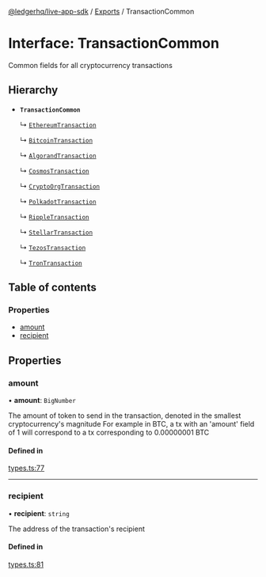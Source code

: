 [@ledgerhq/live-app-sdk](../README.md) / [Exports](../modules.md) / TransactionCommon

# Interface: TransactionCommon

Common fields for all cryptocurrency transactions

## Hierarchy

- **`TransactionCommon`**

  ↳ [`EthereumTransaction`](EthereumTransaction.md)

  ↳ [`BitcoinTransaction`](BitcoinTransaction.md)

  ↳ [`AlgorandTransaction`](AlgorandTransaction.md)

  ↳ [`CosmosTransaction`](CosmosTransaction.md)

  ↳ [`CryptoOrgTransaction`](CryptoOrgTransaction.md)

  ↳ [`PolkadotTransaction`](PolkadotTransaction.md)

  ↳ [`RippleTransaction`](RippleTransaction.md)

  ↳ [`StellarTransaction`](StellarTransaction.md)

  ↳ [`TezosTransaction`](TezosTransaction.md)

  ↳ [`TronTransaction`](TronTransaction.md)

## Table of contents

### Properties

- [amount](TransactionCommon.md#amount)
- [recipient](TransactionCommon.md#recipient)

## Properties

### amount

• **amount**: `BigNumber`

The amount of token to send in the transaction, denoted in the smallest cryptocurrency's magnitude
For example in BTC, a tx with an 'amount' field of 1 will correspond to a tx corresponding to 0.00000001 BTC

#### Defined in

[types.ts:77](https://github.com/adrienlacombe-ledger/live-app-sdk/blob/a87afbd/src/types.ts#L77)

___

### recipient

• **recipient**: `string`

The address of the transaction's recipient

#### Defined in

[types.ts:81](https://github.com/adrienlacombe-ledger/live-app-sdk/blob/a87afbd/src/types.ts#L81)
